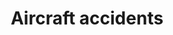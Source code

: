 ---
title: Aircraft accidents
longTitle: 'Aircraft accidents'
tags:
- gccommon
french:
- "[[Accident daviation]]"
usedFor:
- "[[Air disasters]]"
- "[[Airplane accidents]]"
- "[[Airplane crashes]]"
- "[[Aviation accidents]]"
- "[[Flying accidents]]"
- "[[Plane crashes]]"
---